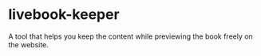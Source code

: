 # livebook-keeper
A tool that helps you keep the content while previewing the book freely on the website.
